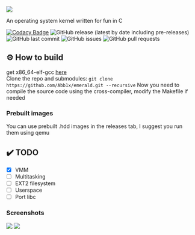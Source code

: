 <img src="https://media.discordapp.net/attachments/711643709753655350/779708791066984489/logo.png" align="center">
<p> An operating system kernel written for fun in C</p>

[![Codacy Badge](https://api.codacy.com/project/badge/Grade/c01428b7b3864d1f86eb1753c6c8deaf)](https://app.codacy.com/gh/Abb1x/emerald?utm_source=github.com&utm_medium=referral&utm_content=Abb1x/emerald&utm_campaign=Badge_Grade)
![GitHub release (latest by date including pre-releases)](https://img.shields.io/github/v/release/Abb1x/emerald?include_prereleases)
![GitHub last commit](https://img.shields.io/github/last-commit/Abb1x/emerald)
![GitHub issues](https://img.shields.io/github/issues-raw/Abb1x/emerald)
![GitHub pull requests](https://img.shields.io/github/issues-pr/Abb1x/emerald)

## ⚙️ How to build
get x86_64-elf-gcc [here](https://wiki.osdev.org/GCC_Cross-Compiler)
<br>
Clone the repo and submodules:
`git clone https://github.com/Abb1x/emerald.git --recursive`
Now you need to compile the source code using the cross-compiler, modify the Makefile if needed

### Prebuilt images
You can use prebuilt .hdd images in the releases tab, I suggest you run them using qemu
## :heavy_check_mark: TODO

- [x] VMM
- [ ] Multitasking
- [ ] EXT2 filesystem
- [ ] Userspace
- [ ] Port libc
### Screenshots

<img src="https://cdn.discordapp.com/attachments/745313714747605105/773343861526364171/unknown.png">
<img src="https://media.discordapp.net/attachments/745313714747605105/773344029995040788/unknown.png">
